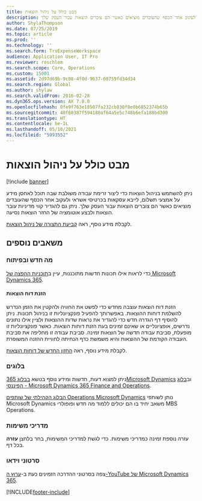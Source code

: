 ```yaml
---
title: מבט כולל על ניהול הוצאות
description: נושא זה מספק מידע כללי על ניהול הוצאות וקישורים למשאבים נוספים. ניתן להשתמש בניהול הוצאות כדי ליצור זרימת עבודה משולבת שבה תוכל לאחסן מידע על אמצעי תשלום, לייבא עסקאות בכרטיסי אשראי ולעקוב אחר הכסף שהעובדים מוציאים כאשר הם צוברים הוצאות עבור העסק שלך.
author: ShylaThompson
ms.date: 07/25/2019
ms.topic: article
ms.prod: ''
ms.technology: ''
ms.search.form: TrvExpenseWorkspace
audience: Application User, IT Pro
ms.reviewer: roschlom
ms.search.scope: Core, Operations
ms.custom: 15001
ms.assetid: 2d97d69b-9c08-4f0d-9637-68759fd34d34
ms.search.region: Global
ms.author: shylaw
ms.search.validFrom: 2016-02-28
ms.dyn365.ops.version: AX 7.0.0
ms.openlocfilehash: 0fe9f763e18507fa232cb830f8e0b6852374b65b
ms.sourcegitcommit: 40f68387f594180af64a5e5c748b6efa188bd300
ms.translationtype: HT
ms.contentlocale: he-IL
ms.lasthandoff: 05/10/2021
ms.locfileid: "5993552"
---
```

# <a name="expense-management-overview"></a>מבט כולל על ניהול הוצאות

[!include [banner](../includes/banner.md)]

ניתן להשתמש בניהול הוצאות כדי ליצור זרימת עבודה משולבת שבה תוכל לאחסן מידע על אמצעי תשלום, לייבא עסקאות בכרטיסי אשראי ולעקוב אחר הכסף שהעובדים מוציאים כאשר הם צוברים הוצאות עבור העסק שלך. ניתן גם להגדיר קווי מדיניות עובר הוצאות ולבצע אוטומציה של החזר הוצאות נסיעה.

לקבלת מידע נוסף, ראה [קביעת התצורה של ניהול הוצאות](plan-expense-management.md).

## <a name="additional-resources"></a>משאבים נוספים

### <a name="whats-new-and-in-development"></a>מה חדש ובפיתוח

כדי לראות אילו תכונות חדשות מתוכננות, עיין ב[תוכניות ההפצה של Microsoft Dynamics 365](/dynamics365/release-plans/).

#### <a name="expense-report-entry"></a>הזנת דוח הוצאות

הזנת דוח הוצאות עוצבה מחדש כדי לפשט את החוויה ולהקטין את הזמן הנדרש להשלמת דוחות ההוצאות. באפשרותך להפעיל פונקציונליות זו בניהול תכונות. ניתן להוסיף דף הגדרה חדש כדי להגדיר את נראות שדות ההוצאות ולציין אילו נתונים נדרשים, אופציונליים או שאינם זמינים בעת הזנת דוחות הוצאות. כאשר פונקציונליות זו מופעלת, סביבת עבודה חדשה של הוצאות זמינה. סביבת עבודה זו מחליפה את סביבת העבודה הקודמת של ההוצאות והיא משמשת כדף הנחיתה לחוויית ההזנה המשופרת.

לקבלת מידע נוסף, ראה [החזון החדש של דוחות הוצאות](ExpenseWorkspaceNew.md).

### <a name="blogs"></a>בלוגים

ניתן למצוא דעות, חדשות ומידע נוסף בנושא [בבלוג 365Microsoft Dynamics](https://community.dynamics.com/b/msftdynamicsblog?c=Enterprise) וב[בלוג הפיננסי - Microsoft Dynamics 365 Finance and Operations](https://community.dynamics.com/365/financeandoperations/b/financials).

[הבלוג הקהילתי של שותפים Operations Microsoft Dynamics](https://community.dynamics.com/partner/b/operationspartnercommunityblog) נותן לשותפי Microsoft Dynamics משאב יחיד בו הם יכולים ללמוד מה חדש ופופולרי MBS Operations.

### <a name="task-guides"></a>מדריכי משימות

עזרה נוספת זמינה כמדריכי משימות. כדי לגשת למדריכי המשימות, בחר בלחצן **עזרה** בכל דף.

### <a name="videos"></a>סרטוני וידאו

צפה בסרטוני ההדרכה הזמינים כעת ב-[ערוץ ה-YouTube של Microsoft Dynamics 365](https://www.youtube.com/channel/UCJGCg4rB3QSs8y_1FquelBQ).


[!INCLUDE[footer-include](../includes/footer-banner.md)]